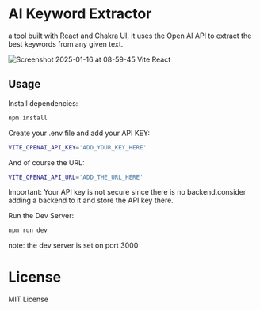 # AI Keyword Extractor

a tool built with React and Chakra UI, it uses the Open AI API to extract the best keywords from any given text.

![Screenshot 2025-01-16 at 08-59-45 Vite React](https://github.com/user-attachments/assets/aafc2402-dcfc-4f85-83eb-b999a4dbf83d)


## Usage

Install dependencies:

```bash
npm install
```
Create your .env file and add your API KEY:

```bash
VITE_OPENAI_API_KEY='ADD_YOUR_KEY_HERE'
```

And of course the URL:

```bash
VITE_OPENAI_API_URL='ADD_THE_URL_HERE'
```
Important: Your API key is not secure since there is no backend.consider adding a backend to it and store the API key there.

Run the Dev Server:
```bash
npm run dev
```

note: the dev server is set on port 3000

# License

MIT License
